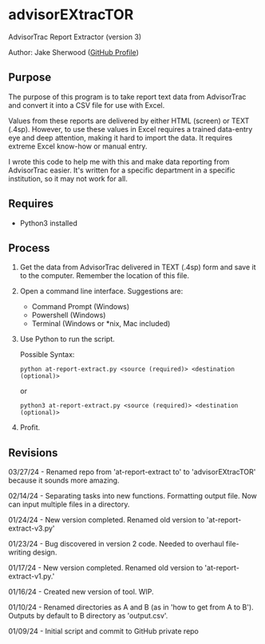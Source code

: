 # advisorEXtracTOR

AdvisorTrac Report Extractor (version 3)

Author: Jake Sherwood ([GitHub Profile](https://github.com/mothsinthemachine))


## Purpose

The purpose of this program is to take report text data from AdvisorTrac and 
convert it into a CSV file for use with Excel.

Values from these reports are delivered by either HTML (screen) or TEXT (.4sp). 
However, to use these values in Excel requires a trained data-entry eye and 
deep attention, making it hard to import the data. It requires extreme Excel 
know-how or manual entry.

I wrote this code to help me with this and make data reporting from AdvisorTrac 
easier. It's written for a specific department in a specific institution, so it 
may not work for all.


## Requires

- Python3 installed

	
## Process

1.	Get the data from AdvisorTrac delivered in TEXT (.4sp) form and save it to 
	the computer. Remember the location of this file.

2.	Open a command line interface. Suggestions are:

	- Command Prompt (Windows)
	- Powershell (Windows)
	- Terminal (Windows or *nix, Mac included)

3.	Use Python to run the script.

	Possible Syntax:

		python at-report-extract.py <source (required)> <destination (optional)>

	or

		python3 at-report-extract.py <source (required)> <destination (optional)>

4.	Profit.


## Revisions

03/27/24 - Renamed repo from 'at-report-extract to' to 'advisorEXtracTOR' because
			it sounds more amazing.

02/14/24 - Separating tasks into new functions. Formatting output file. Now can
			input multiple files in a directory.

01/24/24 - New version completed. Renamed old version to 'at-report-extract-v3.py'

01/23/24 - Bug discovered in version 2 code. Needed to overhaul file-writing
			design.

01/17/24 - New version completed. Renamed old version to 'at-report-extract-v1.py.'

01/16/24 - Created new version of tool. WIP.

01/10/24 - Renamed directories as A and B (as in 'how to get from A to B'). 
			Outputs by default to B directory as 'output.csv'.

01/09/24 - Initial script and commit to GitHub private repo


